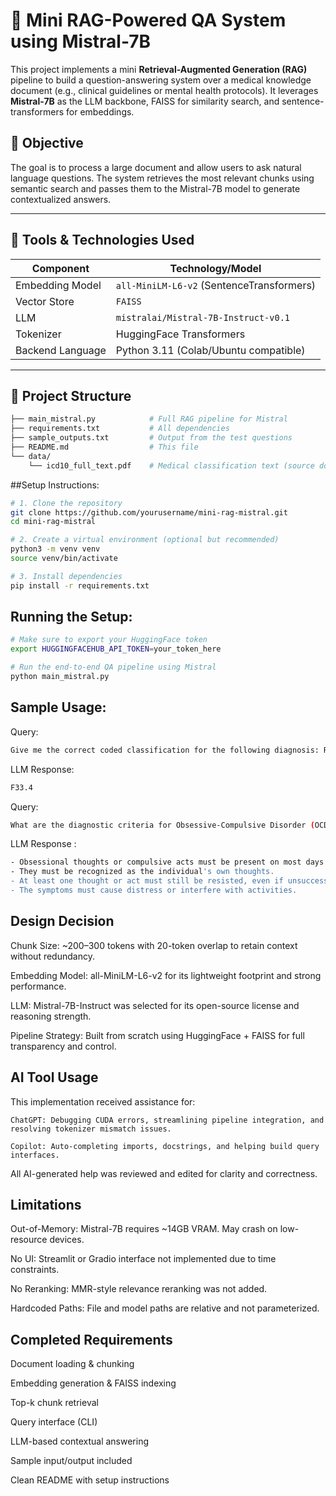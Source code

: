 # 🧠 Mini RAG-Powered QA System using Mistral-7B

This project implements a mini **Retrieval-Augmented Generation (RAG)** pipeline to build a question-answering system over a medical knowledge document (e.g., clinical guidelines or mental health protocols). It leverages **Mistral-7B** as the LLM backbone, FAISS for similarity search, and sentence-transformers for embeddings.

## 📌 Objective

The goal is to process a large document and allow users to ask natural language questions. The system retrieves the most relevant chunks using semantic search and passes them to the Mistral-7B model to generate contextualized answers.

---

## 🔧 Tools & Technologies Used

| Component               | Technology/Model                          |
|------------------------|-------------------------------------------|
| Embedding Model        | `all-MiniLM-L6-v2` (SentenceTransformers) |
| Vector Store           | `FAISS`                                    |
| LLM                    | `mistralai/Mistral-7B-Instruct-v0.1`       |
| Tokenizer              | HuggingFace Transformers                  |
| Backend Language       | Python 3.11 (Colab/Ubuntu compatible)     |

---

## 📁 Project Structure

```bash
├── main_mistral.py            # Full RAG pipeline for Mistral
├── requirements.txt           # All dependencies
├── sample_outputs.txt         # Output from the test questions
├── README.md                  # This file
└── data/
    └── icd10_full_text.pdf    # Medical classification text (source document)
```

##Setup Instructions:
```bash
# 1. Clone the repository
git clone https://github.com/yourusername/mini-rag-mistral.git
cd mini-rag-mistral

# 2. Create a virtual environment (optional but recommended)
python3 -m venv venv
source venv/bin/activate

# 3. Install dependencies
pip install -r requirements.txt
```

## Running the Setup:
```bash
# Make sure to export your HuggingFace token
export HUGGINGFACEHUB_API_TOKEN=your_token_here

# Run the end-to-end QA pipeline using Mistral
python main_mistral.py
```

## Sample Usage:
Query:
```bash
Give me the correct coded classification for the following diagnosis: Recurrent depressive disorder, currently in remission
```
LLM Response:
```bash
F33.4
```

Query:
```bash
What are the diagnostic criteria for Obsessive-Compulsive Disorder (OCD)?
```
LLM Response :
```bash
- Obsessional thoughts or compulsive acts must be present on most days for at least 2 successive weeks.
- They must be recognized as the individual's own thoughts.
- At least one thought or act must still be resisted, even if unsuccessfully.
- The symptoms must cause distress or interfere with activities.
```

## Design Decision
Chunk Size: ~200–300 tokens with 20-token overlap to retain context without redundancy.

Embedding Model: all-MiniLM-L6-v2 for its lightweight footprint and strong performance.

LLM: Mistral-7B-Instruct was selected for its open-source license and reasoning strength.

Pipeline Strategy: Built from scratch using HuggingFace + FAISS for full transparency and control.

## AI Tool Usage
This implementation received assistance for:

    ChatGPT: Debugging CUDA errors, streamlining pipeline integration, and resolving tokenizer mismatch issues.

    Copilot: Auto-completing imports, docstrings, and helping build query interfaces.

All AI-generated help was reviewed and edited for clarity and correctness.

## Limitations
Out-of-Memory: Mistral-7B requires ~14GB VRAM. May crash on low-resource devices.

No UI: Streamlit or Gradio interface not implemented due to time constraints.

No Reranking: MMR-style relevance reranking was not added.

Hardcoded Paths: File and model paths are relative and not parameterized.

## Completed Requirements
Document loading & chunking

 Embedding generation & FAISS indexing

 Top-k chunk retrieval

 Query interface (CLI)

 LLM-based contextual answering

 Sample input/output included

 Clean README with setup instructions
